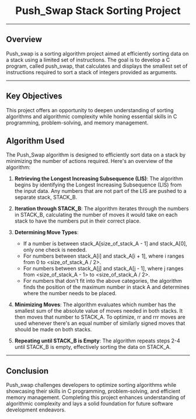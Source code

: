 <h1 align="center">Push_Swap Stack Sorting Project</h1>

---

## Overview

Push_swap is a sorting algorithm project aimed at efficiently sorting data on a stack using a limited set of instructions. The goal is to develop a C program, called push_swap, that calculates and displays the smallest set of instructions required to sort a stack of integers provided as arguments.

---

## Key Objectives

This project offers an opportunity to deepen understanding of sorting algorithms and algorithmic complexity while honing essential skills in C programming, problem-solving, and memory management.

## Algorithm Used

The Push_Swap algorithm is designed to efficiently sort data on a stack by minimizing the number of actions required. Here's an overview of the algorithm:

1. **Retrieving the Longest Increasing Subsequence (LIS)**: The algorithm begins by identifying the Longest Increasing Subsequence (LIS) from the input data. Any numbers that are not part of the LIS are pushed to a separate stack, STACK_B.

2. **Iteration through STACK_B**: The algorithm iterates through the numbers in STACK_B, calculating the number of moves it would take on each stack to have the numbers put in their correct place.

3. **Determining Move Types**:
   - If a number is between stack_A[size_of_stack_A - 1] and stack_A[0], only one check is needed.
   - For numbers between stack_A[i] and stack_A[i + 1], where i ranges from 0 to <size_of_stack_A / 2>.
   - For numbers between stack_A[j] and stack_A[j - 1], where j ranges from <size_of_stack_A - 1> to <size_of_stack_A / 2>.
   - For numbers that don't fit into the above categories, the algorithm finds the position of the maximum number in stack A and determines where the number needs to be placed.

4. **Minimizing Moves**: The algorithm evaluates which number has the smallest sum of the absolute value of moves needed in both stacks. It then moves that number to STACK_A. To optimize, rr and rrr moves are used whenever there's an equal number of similarly signed moves that should be made on both stacks.

5. **Repeating until STACK_B is Empty**: The algorithm repeats steps 2-4 until STACK_B is empty, effectively sorting the data on STACK_A.

---

## Conclusion

Push_swap challenges developers to optimize sorting algorithms while showcasing their skills in C programming, problem-solving, and efficient memory management. Completing this project enhances understanding of algorithmic complexity and lays a solid foundation for future software development endeavors.

